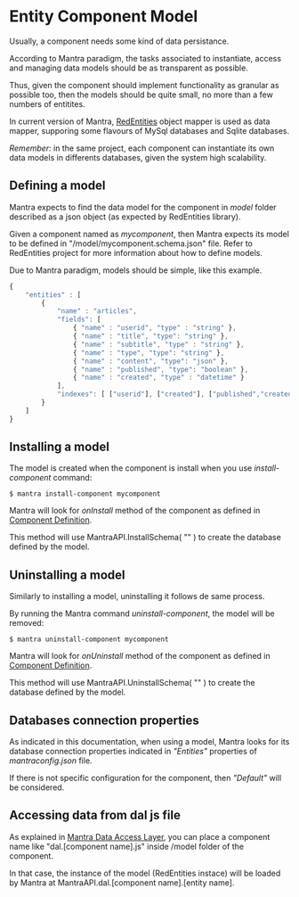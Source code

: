# Entity Component Model

Usually, a component needs some kind of data persistance.

According to Mantra paradigm, the tasks associated to instantiate, access and managing data models should be as transparent as possible.

Thus, given the component should implement functionality as granular as possible too, then the models should be quite small, no more than a few numbers of entitites.

In current version of Mantra, [RedEntities](https://github.com/gomezbl/redentities) object mapper is used as data mapper, supporing some flavours of MySql databases and Sqlite databases.

*Remember:* in the same project, each component can instantiate its own data models in differents databases, given the system high scalability.

## Defining a model

Mantra expects to find the data model for the component in *model* folder described as a json object (as expected by RedEntities library).

Given a component named as *mycomponent*, then Mantra expects its model to be defined in "/model/mycomponent.schema.json" file. Refer to RedEntities project for more information about how to define models.

Due to Mantra paradigm, models should be simple, like this example.

```js
{
    "entities" : [
        {
            "name" : "articles",
            "fields": [
                { "name" : "userid", "type" : "string" },
                { "name" : "title", "type": "string" },
                { "name" : "subtitle", "type" : "string" },
                { "name" : "type", "type": "string" },
                { "name" : "content", "type": "json" },
                { "name" : "published", "type": "boolean" },
                { "name" : "created", "type" : "datetime" }
            ],
            "indexes": [ ["userid"], ["created"], ["published","created"] ]
        }
    ]
}
```

## Installing a model

The model is created when the component is install when you use *install-component* command:

```
$ mantra install-component mycomponent
```

Mantra will look for *onInstall* method of the component as defined in [Component Definition](/docs/04-component-definition.md).

This method will use MantraAPI.InstallSchema( "<component name>" ) to create the database defined by the model.

## Uninstalling a model

Similarly to installing a model, uninstalling it follows de same process.

By running the Mantra command *uninstall-component*, the model will be removed:

```
$ mantra uninstall-component mycomponent
```

Mantra will look for *onUninstall* method of the component as defined in [Component Definition](/docs/04-component-definition.md).

This method will use MantraAPI.UninstallSchema( "<component name>" ) to create the database defined by the model.

## Databases connection properties

As indicated in this documentation, when using a model, Mantra looks for its database connection properties indicated in *"Entities"* properties of *mantraconfig.json* file.

If there is not specific configuration for the component, then *"Default"* will be considered.

## Accessing data from dal js file

As explained in [Mantra Data Access Layer](/docs/mantra-data-access-layer.md), you can place a component name like "dal.[component name].js" inside /model folder of the component.

In that case, the instance of the model (RedEntities instace) will be loaded by Mantra at MantraAPI.dal.[component name].[entity name].